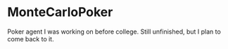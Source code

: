 # MonteCarloPoker
Poker agent I was working on before college. Still unfinished, but I plan to come back to it.
